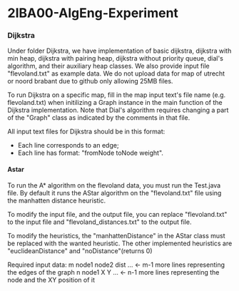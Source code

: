 # 2IBA00-AlgEng-Experiment

### Dijkstra
Under folder Dijkstra, we have implementation of basic dijkstra, dijkstra with min heap, dijkstra with pairing heap, dijkstra without priority queue, dial's algorithm, and their auxiliary heap classes. We also provide input file "flevoland.txt" as example data. We do not upload data for map of utrecht or noord brabant due to github only allowing 25MB files. 

To run Dijkstra on a specific map, fill in the map input text's file name (e.g. flevoland.txt) when initilizing a Graph instance in the main function of the Dijkstra implementation. Note that Dial's algorithm requires changing a part of the "Graph" class as indicated by the comments in that file. 

All input text files for Dijkstra should be in this format: 
- Each line corresponds to an edge;
- Each line has format: "fromNode toNode weight".

#### Astar
To run the A* algorithm on the flevoland data, you must run the Test.java file. By default it runs the AStar 
algorithm on the "flevoland.txt" file using the manhatten distance heuristic. 

To modify the input file, and the output file, you can replace "flevoland.txt" to the input file and
"flevoland_distances.txt" to the output file.

To modify the heuristics, the "manhattenDistance" in the AStar class must be replaced with the wanted heuristic.
The other implemented heuristics are "euclideanDistance" and "noDistance"(returns 0)

Required input data:
m
node1 node2 dist
... ← m-1 more lines representing the edges of the graph
n
node1 X Y 
... ← n-1 more lines representing the node and the XY position of it
